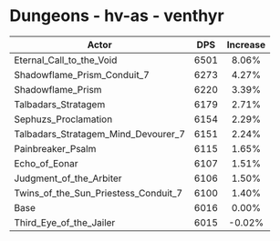 # Dungeons - hv-as - venthyr
| Actor | DPS | Increase |
|---|:---:|:---:|
|Eternal_Call_to_the_Void|6501|8.06%|
|Shadowflame_Prism_Conduit_7|6273|4.27%|
|Shadowflame_Prism|6220|3.39%|
|Talbadars_Stratagem|6179|2.71%|
|Sephuzs_Proclamation|6154|2.29%|
|Talbadars_Stratagem_Mind_Devourer_7|6151|2.24%|
|Painbreaker_Psalm|6115|1.65%|
|Echo_of_Eonar|6107|1.51%|
|Judgment_of_the_Arbiter|6106|1.50%|
|Twins_of_the_Sun_Priestess_Conduit_7|6100|1.40%|
|Base|6016|0.00%|
|Third_Eye_of_the_Jailer|6015|-0.02%|
